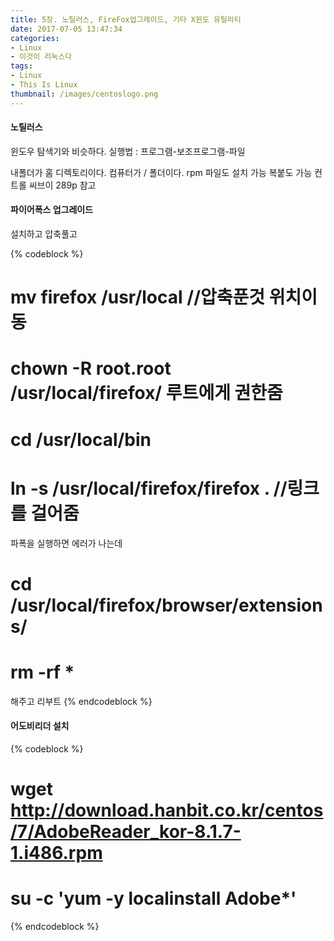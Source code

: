 ```yaml
---
title: 5장. 노틸러스, FireFox업그레이드, 기타 X윈도 유틸리티
date: 2017-07-05 13:47:34
categories:
- Linux
- 이것이 리눅스다
tags:
- Linux
- This Is Linux
thumbnail: /images/centoslogo.png
---
```

#### 노틸러스
윈도우 탐색기와 비슷하다.
실행법 : 프로그램-보조프로그램-파일

내폴더가 홈 디렉토리이다.
컴퓨터가 / 폴더이다.
rpm 파일도 설치 가능
복붙도 가능 컨트롤 씨브이
289p 참고

#### 파이어폭스 업그레이드
설치하고
압축풀고

{% codeblock %}
# mv firefox /usr/local   //압축푼것 위치이동
# chown -R root.root /usr/local/firefox/ 루트에게 권한줌
# cd /usr/local/bin
# ln -s /usr/local/firefox/firefox . //링크를 걸어줌

파폭을 실행하면 에러가 나는데

# cd /usr/local/firefox/browser/extensions/
# rm -rf *
해주고 리부트
{% endcodeblock %}


#### 어도비리더 설치
{% codeblock %}
# wget http://download.hanbit.co.kr/centos/7/AdobeReader_kor-8.1.7-1.i486.rpm

# su -c 'yum -y localinstall Adobe*'
{% endcodeblock %}
